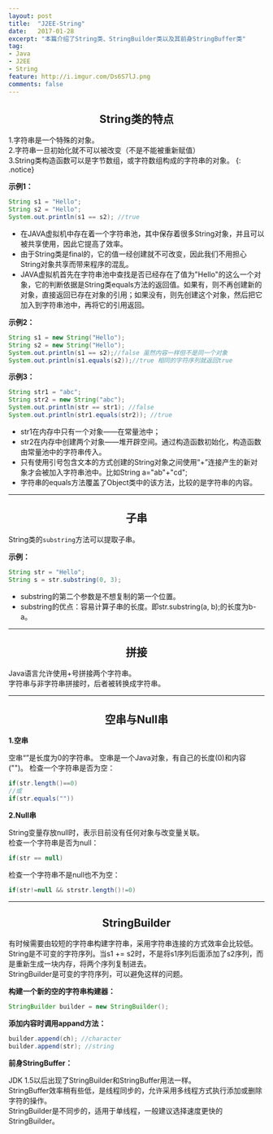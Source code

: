 ```yaml
---
layout: post
title:  "J2EE-String"
date:   2017-01-28
excerpt: "本篇介绍了String类、StringBuilder类以及其前身StringBuffer类"
tag:
- Java 
- J2EE
- String
feature: http://i.imgur.com/Ds6S7lJ.png
comments: false
---   
```


## <center>String类的特点</center>  

1.字符串是一个特殊的对象。    
2.字符串一旦初始化就不可以被改变（不是不能被重新赋值）  
3.String类构造函数可以是字节数组，或字符数组构成的字符串的对象。
{: .notice}  



**示例1：**  

```java
String s1 = "Hello";
String s2 = "Hello";
System.out.println(s1 == s2); //true
```

* 在JAVA虚拟机中存在着一个字符串池，其中保存着很多String对象，并且可以被共享使用，因此它提高了效率。  
* 由于String类是final的，它的值一经创建就不可改变，因此我们不用担心String对象共享而带来程序的混乱。   
* JAVA虚拟机首先在字符串池中查找是否已经存在了值为"Hello"的这么一个对象，它的判断依据是String类equals方法的返回值。如果有，则不再创建新的对象，直接返回已存在对象的引用；如果没有，则先创建这个对象，然后把它加入到字符串池中，再将它的引用返回。  

**示例2：** 

```java
String s1 = new String("Hello");
String s2 = new String("Hello");
System.out.println(s1 == s2);//false 虽然内容一样但不是同一个对象
System.out.println(s1.equals(s2));//true 相同的字符序列就返回true
```

**示例3：** 

```java
String str1 = "abc";
String str2 = new String("abc");
System.out.println(str == str1); //false
System.out.println(str1.equals(str2)); //true
```

* str1在内存中只有一个对象——在常量池中；  
* str2在内存中创建两个对象——堆开辟空间。通过构造函数初始化，构造函数由常量池中的字符串传入。  
* 只有使用引号包含文本的方式创建的String对象之间使用“+”连接产生的新对象才会被加入字符串池中。比如String a="ab"+"cd";   
* 字符串的equals方法覆盖了Object类中的该方法，比较的是字符串的内容。

***

## <center>子串</center> 

String类的`substring`方法可以提取子串。  

**示例：**


```java
String str = "Hello";
String s = str.substring(0, 3);
```

* substring的第二个参数是不想复制的第一个位置。  
* substring的优点：容易计算子串的长度。即str.substring(a, b);的长度为b-a。

*** 

## <center>拼接</center>  

Java语言允许使用+号拼接两个字符串。  
字符串与非字符串拼接时，后者被转换成字符串。  

***


## <center>空串与Null串</center> 

**1.空串**  

空串“”是长度为0的字符串。 
空串是一个Java对象，有自己的长度(0)和内容("")。 
检查一个字符串是否为空：  

```java
if(str.length()==0)
//或
if(str.equals(""))	
```


**2.Null串**  

String变量存放null时，表示目前没有任何对象与改变量关联。  
检查一个字符串是否为null：  

```java
if(str == null)
```


检查一个字符串不是null也不为空：  

```java
if(str!=null && strstr.length()!=0)
```


*** 


## <center>StringBuilder</center>  

有时候需要由较短的字符串构建字符串，采用字符串连接的方式效率会比较低。  
String是不可变的字符序列。当s1 += s2时，不是将s1序列后面添加了s2序列，而是重新生成一块内存，将两个序列复制进去。  
StringBuilder是可变的字符序列，可以避免这样的问题。    

**构建一个新的空的字符串构建器：**  

```java
StringBuilder builder = new StringBuilder();
```

**添加内容时调用appand方法：**  

```java
builder.append(ch); //character
builder.append(str); //string
```


**前身StringBuffer：**  

JDK 1.5以后出现了StringBuilder和StringBuffer用法一样。  
StringBuffer效率稍有些低，是线程同步的，允许采用多线程方式执行添加或删除字符的操作。  
StringBuilder是不同步的，适用于单线程，一般建议选择速度更快的StringBuilder。    



















